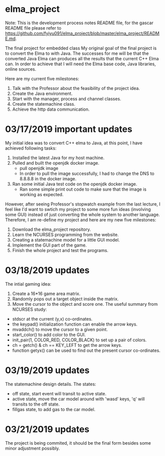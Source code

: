 # elma_project
Note: This is the development process notes README file, for the gascar README file please refer to https://github.com/fyiyu091/elma_project/blob/master/elma_project/README.md.

The final project for embedded class
My original goal of the final project is to convert the Elma to with Java.
The successes for me will be that the converted Java Elma can produces all the results that the current C++ Elma can.
In order to achieve that I will need the Elma base code, Java libraries, online sources.

Here are my current five milestones:
1. Talk with the Professor about the feasibility of the project idea.
2. Create the Java environment.
3. Start with the manager, process and channel classes.
4. Create the statemachine class.
5. Achieve the http data communication.

# 03/17/2019 important updates #
My initial idea was to convert C++ elma to Java, at this point, I have achieved following tasks:
   1. Installed the latest Java for my host machine.
   2. Pulled and built the openjdk docker image.
      - pull openjdk image
      - In order to pull the image successfully, I had to change the DNS to 8.8.8.8 in the docker image.
   3. Ran some initial Java test code on the openjdk docker image.
      - Ran some simple print out code to make sure that the image is working as expected.

However, after seeing Professor's stopwatch example from the last lecture, I feel like I'd want to swtich my project to some more fun ideas (involving some GUI) instead of just converting the whole system to another language. 
Therefore, I am re-define my project and here are my new five milestones:
1. Download the elma_project repository.
2. Learn the NCURSES programming from the website.
3. Creating a statemachine model for a little GUI model.
4. Implement the GUI part of the game.
5. Finish the whole project and test the programs. 

# 03/18/2019 updates #
The intial gaming idea: 
   1. Create a 16*16 game area matrix.
   2. Randomly pops out a target object inside the matrix.
   3. Move the cursor to the object and score one.
The useful summary from NCURSES study:
   - stdscr at the current (y,x) co-ordinates.
   - the keypad() initialization function can enable the arrow keys.
   - mvaddch() to move the cursor to a given point.
   - start_color() to add color to the GUI.
   - init_pair(1, COLOR_RED, COLOR_BLACK) to set up a pair of colors.
   - ch = getch() & ch == KEY_LEFT to get the arrow keys.
   - function getyx() can be used to find out the present cursor co-ordinates.

# 03/19/2019 updates #
The statemachine design details.
The states: 
   - off state, start event will transit to active state.
   - active state, move the car model around with 'wasd' keys, 'q' will transits to the off state.
   - fillgas state, to add gas to the car model.

# 03/21/2019 updates #
The project is being commited, it should be the final form besides some minor adjustment possibly.
